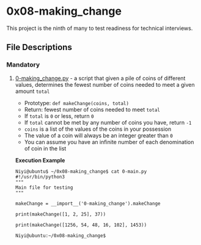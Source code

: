 # 0x08-making_change

This project is the ninth of many to test readiness for technical interviews.

## File Descriptions
### Mandatory
1. [0-making_change.py](./0-making_change.py) - a script that given a pile of coins of different values, determines the fewest number of coins needed to meet a given amount `total`
   - Prototype: `def makeChange(coins, total)`
   - Return: fewest number of coins needed to meet `total`
	- If `total` is `0` or less, return `0`
	- If `total` cannot be met by any number of coins you have, return `-1`
	- `coins` is a list of the values of the coins in your possession
	- The value of a coin will always be an integer greater than `0`
	- You can assume you have an infinite number of each denomination of coin in the list

   **Execution Example**
   ```
   Niyi@ubuntu$ ~/0x08-making_change$ cat 0-main.py
   #!/usr/bin/python3
   """
   Main file for testing
   """

   makeChange = __import__('0-making_change').makeChange

   print(makeChange([1, 2, 25], 37))

   print(makeChange([1256, 54, 48, 16, 102], 1453))

   Niyi@ubuntu:~/0x08-making_change$
   ```
